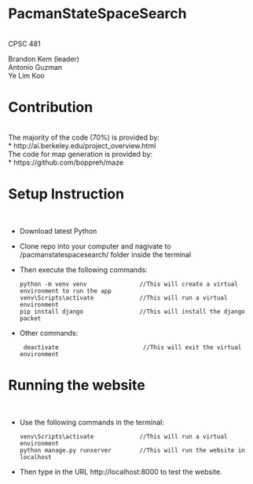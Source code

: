 # PacmanStateSpaceSearch
<br>
CPSC 481

Brandon Kem (leader)<br>
Antonio Guzman<br>
Ye Lim Koo<br>

# Contribution
<br>
The majority of the code (70%) is provided by: <br>
* http://ai.berkeley.edu/project_overview.html
<br>
The code for map generation is provided by: <br>
* https://github.com/boppreh/maze

# Setup Instruction
<br>

* Download latest Python

* Clone repo into your computer and nagivate to /pacmanstatespacesearch/ folder inside the terminal

* Then execute the following commands:
    ```
    python -m venv venv               //This will create a virtual environment to run the app
    venv\Scripts\activate             //This will run a virtual environment
    pip install django                //This will install the django packet
    ```
    
* Other commands:

    ```
     deactivate                        //This will exit the virtual environment
     ```

# Running the website
<br>

* Use the following commands in the terminal:

    ```
    venv\Scripts\activate             //This will run a virtual environment
    python manage.py runserver        //This will run the website in localhost
    ```
    
* Then type in the URL http://localhost:8000 to test the website.

